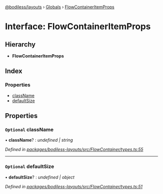 [@bodiless/layouts](../README.md) › [Globals](../globals.md) › [FlowContainerItemProps](flowcontaineritemprops.md)

# Interface: FlowContainerItemProps

## Hierarchy

* **FlowContainerItemProps**

## Index

### Properties

* [className](flowcontaineritemprops.md#optional-classname)
* [defaultSize](flowcontaineritemprops.md#optional-defaultsize)

## Properties

### `Optional` className

• **className**? : *undefined | string*

*Defined in [packages/bodiless-layouts/src/FlowContainer/types.ts:55](https://github.com/johnsonandjohnson/Bodiless-JS/blob/7fbe9fa3/packages/bodiless-layouts/src/FlowContainer/types.ts#L55)*

___

### `Optional` defaultSize

• **defaultSize**? : *undefined | object*

*Defined in [packages/bodiless-layouts/src/FlowContainer/types.ts:51](https://github.com/johnsonandjohnson/Bodiless-JS/blob/7fbe9fa3/packages/bodiless-layouts/src/FlowContainer/types.ts#L51)*
